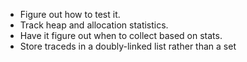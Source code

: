  - Figure out how to test it.
 - Track heap and allocation statistics.
 - Have it figure out when to collect based on stats.
 - Store traced<T>s in a doubly-linked list rather than a set
